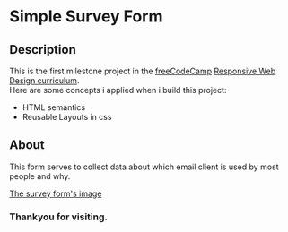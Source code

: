 # Simple Survey Form

## Description

This is the first milestone project in the [freeCodeCamp](https://www.freecodecamp.org) [Responsive Web Design curriculum](https://www.freecodecamp.org/learn/2022/responsive-web-design/).<br>
Here are some concepts i applied when i build this project:
* HTML semantics
* Reusable Layouts in css

## About

This form serves to collect data about which email client is used by most people and why.<br>

[The survey form's image](./Survey_Form.png)

### Thankyou for visiting.
